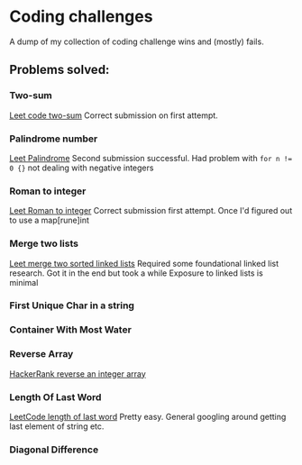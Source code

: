 # Coding challenges
A dump of my collection of coding challenge wins and (mostly) fails.

## Problems solved:

### Two-sum
[Leet code two-sum](https://leetcode.com/problems/two-sum/)
Correct submission on first attempt.

### Palindrome number
[Leet Palindrome](https://leetcode.com/problems/palindrome-number/)
Second submission successful.
Had problem with `for n != 0 {}` not dealing with negative integers

### Roman to integer
[Leet Roman to integer](https://leetcode.com/problems/roman-to-integer/)
Correct submission first attempt. Once I'd figured out to use a map[rune]int

### Merge two lists 
[Leet merge two sorted linked lists](https://leetcode.com/problems/merge-two-sorted-lists/)
Required some foundational linked list research. Got it in the end but took a while
Exposure to linked lists is minimal

### First Unique Char in a string

### Container With Most Water

### Reverse Array
[HackerRank reverse an integer array](https://www.hackerrank.com/challenges/arrays-ds/problem)

### Length Of Last Word
[LeetCode length of last word](https://leetcode.com/problems/length-of-last-word/description/)
Pretty easy. General googling around getting last element of string etc.


### Diagonal Difference



